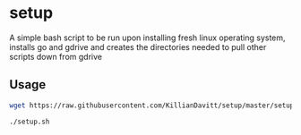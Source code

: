 # setup
A simple bash script to be run upon installing fresh linux operating system, installs go and gdrive and creates the directories needed to pull other scripts down from gdrive

## Usage

```bash
wget https://raw.githubusercontent.com/KillianDavitt/setup/master/setup.sh
```

```bash
./setup.sh
```

